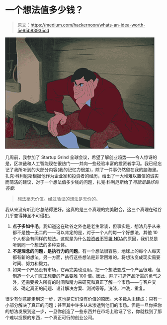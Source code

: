 # 一个想法值多少钱？

> 原文：<https://medium.com/hackernoon/whats-an-idea-worth-5e95b83935cd>

![](img/5908fef8655cf14715942d6d7fd41e5b.png)

几周前，我参加了 Startup Grind 全球会议，希望了解创业趋势——令人惊讶的是，区块链和人工智能现在很热门——并向一些经验丰富的投资者学习。我已经忘记了我所听到的大部分内容(我的记忆力很差)，除了一件事仍然留在我的脑海里。扎克·科利厄斯根据他作为企业家和投资者的经历，给出了一大堆难以置信的诚实而简洁的建议，对于一个想法值多少钱的问题，扎克·科利厄斯给了*可能是最好的答案:*

> 想法毫无价值。经过验证的想法是无价的。

我从来没有听到它总结得更好。这真的是三个真理的完美融合，这三个真理在硅谷几乎变得神圣不可侵犯。

1.  **点子多如牛毛**。我知道这在硅谷之外也是老生常谈，但事实是，想法几乎从来都不是独一无二的——可以肯定的是，对于一个人的每一个好想法，其他 10 个人都会有同样的想法。这就是为什么[投资者不签署 NDA](https://www.forbes.com/sites/wilschroter/2013/08/22/why-investors-dont-sign-ndas)的原因，我们总是听到同一个想法的多种变体。
2.  **不是理念的问题，是执行力的问题**。有一个想法很容易，地球上的每个人每天都有新的想法。另一方面，执行这些想法是非常困难的。将想法变成现实需要时间、努力和毅力。
3.  如果一个产品没有市场，它再完美也没用。把一个想法变成一个产品很难，但制造一个人们真正想要的产品要难 100 倍。因此，除了打造产品所需的勇气之外，还需要投入所有的时间和精力来研究和真正了解一个市场——与客户交谈、确定真正的问题、设计解决方案、测试等等。洗涤，冲洗，重复。

很少有创意能走到这一步，这也是它们没有价值的原因。大多数从未建成；只有一小部分解决了真正的问题；甚至其中许多从未渗透到他们的市场。但是一旦你把你的想法发展到这一步，一旦你创造了一些东西并在市场上验证了它，你就找到了那个难以捉摸的东西，一个真正可行的创业公司。